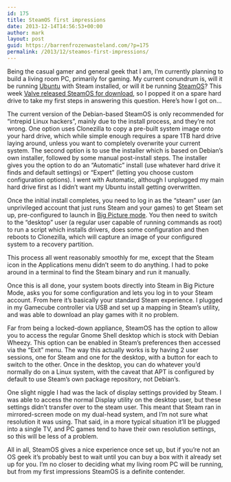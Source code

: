 ```yaml
---
id: 175
title: SteamOS first impressions
date: 2013-12-14T14:56:53+00:00
author: mark
layout: post
guid: https://barrenfrozenwasteland.com/?p=175
permalink: /2013/12/steamos-first-impressions/
---
```

Being the casual gamer and general geek that I am, I&#8217;m currently planning to build a living room PC, primarily for gaming. My current conundrum is, will it be running [Ubuntu](http://ubuntu.com) with Steam installed, or will it be running [SteamOS](http://store.steampowered.com/livingroom/SteamOS/)? This week [Valve released SteamOS for download](http://steamcommunity.com/groups/steamuniverse/discussions/1/648814395741989999/), so I popped it on a spare hard drive to take my first steps in answering this question. Here&#8217;s how I got on&#8230;

The current version of the Debian-based SteamOS is only recommended for &#8220;intrepid Linux hackers&#8221;, mainly due to the install process, and they&#8217;re not wrong. One option uses Clonezilla to copy a pre-built system image onto your hard drive, which while simple enough requires a spare 1TB hard drive laying around, unless you want to completely overwrite your current system. The second option is to use the installer which is based on Debian&#8217;s own installer, followed by some manual post-install steps. The installer gives you the option to do an &#8220;Automatic&#8221; install (use whatever hard drive it finds and default settings) or &#8220;Expert&#8221; (letting you choose custom configuration options). I went with Automatic, although I unplugged my main hard drive first as I didn&#8217;t want my Ubuntu install getting overwritten.

Once the initial install completes, you need to log in as the &#8220;steam&#8221; user (an unprivileged account that just runs Steam and your games) to get Steam set up, pre-configured to launch in [Big Picture mode](http://store.steampowered.com/bigpicture). You then need to switch to the &#8220;desktop&#8221; user (a regular user capable of running commands as root) to run a script which installs drivers, does some configuration and then reboots to Clonezilla, which will capture an image of your configured system to a recovery partition.

This process all went reasonably smoothly for me, except that the Steam icon in the Applications menu didn&#8217;t seem to do anything. I had to poke around in a terminal to find the Steam binary and run it manually.

Once this is all done, your system boots directly into Steam in Big Picture Mode, asks you for some configuration and lets you log in to your Steam account. From here it&#8217;s basically your standard Steam experience. I plugged in my Gamecube controller via USB and set up a mapping in Steam&#8217;s utility, and was able to download an play games with it no problem.

Far from being a locked-down appliance, SteamOS has the option to allow you to access the regular Gnome Shell desktop which is stock with Debian Wheezy. This option can be enabled in Steam&#8217;s preferences then accessed via the &#8220;Exit&#8221; menu. The way this actually works is by having 2 user sessions, one for Steam and one for the desktop, with a button for each to switch to the other. Once in the desktop, you can do whatever you&#8217;d normally do on a Linux system, with the caveat that APT is configured by default to use Steam&#8217;s own package repository, not Debian&#8217;s.

One slight niggle I had was the lack of display settings provided by Steam. I was able to access the normal Display utility on the desktop user, but these settings didn&#8217;t transfer over to the steam user. This meant that Steam ran in mirrored-screen mode on my dual-head system, and I&#8217;m not sure what resolution it was using. That said, in a more typical situation it&#8217;ll be plugged into a single TV, and PC games tend to have their own resolution settings, so this will be less of a problem.

All in all, SteamOS gives a nice experience once set up, but if you&#8217;re not an OS geek it&#8217;s probably best to wait until you can buy a box with it already set up for you. I&#8217;m no closer to deciding what my living room PC will be running, but from my first impressions SteamOS is a definite contender.

